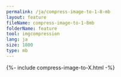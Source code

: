 ```yaml
---
permalink: /ja/compress-image-to-1-8-mb
layout: feature
fileName: compress-image-to-1-8mb
folderName: feature
tool: imgcompression
lang: ja
size: 1800
type: mb
---
```


{%- include compress-image-to-X.html -%}
